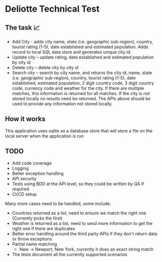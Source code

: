 # Deliotte Technical Test

## The task 📈

- Add City - adds city name, state (i.e. geographic sub-region), country, tourist rating
  (1-5), date established and estimated population. Adds record to local SQL data
  store and generates unique city id.
- Update city – update rating, date established and estimated population by city id
- Delete city – delete city by city id
- Search city – search by city name, and returns the city id, name, state (i.e.
  geographic sub-region), country, tourist rating (1-5), date established, estimated
  population, 2 digit country code, 3 digit country code, currency code and weather
  for the city. If there are multiple matches, this information is returned for all
  matches. If the city is not stored locally no results need be returned. The APIs above
  should be used to provide any information not stored locally.

## How it works

This application uses sqlite as a database store that will store a file on the local server when the application is run

## TODO

- Add code coverage
- Logging
- Better exception handling
- API security
- Tests using BDD at the API level, so they could be written by QA if required
- CI/CD setup

Many more cases need to be handled, some include:

- Countries returned as a list, need to ensure we match the right one (Currently picks the first)
- Weather is returned as a list, need to send more information to get the right one if there are duplicates
- Better error handling around the third party APIs if they don't return data or throw exceptions
- Partial name matching
  - New -> Newport, New York, currently it does an exact string match
- The tests document all the currently supported scenarios
